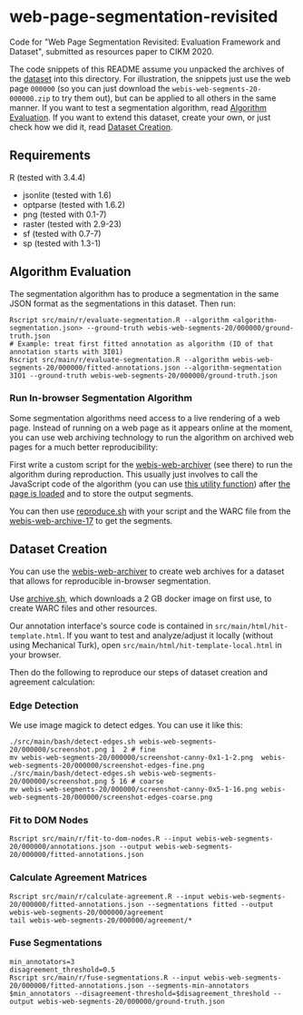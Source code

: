 # web-page-segmentation-revisited
Code for "Web Page Segmentation Revisited: Evaluation Framework and Dataset", submitted as resources paper to CIKM 2020.

The code snippets of this README assume you unpacked the archives of the [dataset](https://doi.org/10.5281/zenodo.3354902) into this directory. For illustration, the snippets just use the web page `000000` (so you can just download the `webis-web-segments-20-000000.zip` to try them out), but can be applied to all others in the same manner.
If you want to test a segmentation algorithm, read [Algorithm Evaluation](#algorithm-evaluation).
If you want to extend this dataset, create your own, or just check how we did it, read [Dataset Creation](#dataset-creation).


## Requirements
R (tested with 3.4.4)
  - jsonlite (tested with 1.6)
  - optparse (tested with 1.6.2)
  - png (tested with 0.1-7)
  - raster (tested with 2.9-23)
  - sf (tested with 0.7-7)
  - sp (tested with 1.3-1)


## Algorithm Evaluation


The segmentation algorithm has to produce a segmentation in the same JSON format as the segmentations in this dataset. Then run:
```
Rscript src/main/r/evaluate-segmentation.R --algorithm <algorithm-segmentation.json> --ground-truth webis-web-segments-20/000000/ground-truth.json
# Example: treat first fitted annotation as algorithm (ID of that annotation starts with 3I01)
Rscript src/main/r/evaluate-segmentation.R --algorithm webis-web-segments-20/000000/fitted-annotations.json --algorithm-segmentation 3IO1 --ground-truth webis-web-segments-20/000000/ground-truth.json
```

### Run In-browser Segmentation Algorithm
Some segmentation algorithms need access to a live rendering of a web page. Instead of running on a web page as it appears online at the moment, you can use web archiving technology to run the algorithm on archived web pages for a much better reproducibility:

First write a custom script for the [webis-web-archiver](https://github.com/webis-de/webis-web-archiver) (see there) to run the algorithm during reproduction. This usually just involves to call the JavaScript code of the algorithm (you can use [this utility function](https://github.com/webis-de/webis-web-archiver/blob/master/src/de/webis/webarchive/environment/browsers/Windows.java#L49)) after [the page is loaded](https://github.com/webis-de/webis-web-archiver/blob/master/src/de/webis/webarchive/environment/scripts/ScrollDownScript.java#L49) and to store the output segments.

You can then use [reproduce.sh](https://github.com/webis-de/webis-web-archiver/blob/master/src-bash/reproduce.sh) with your script and the WARC file from the [webis-web-archive-17](https://webis.de/data.html#webis-web-archive-17) to get the segments.



## Dataset Creation
You can use the [webis-web-archiver](https://github.com/webis-de/webis-web-archiver) to create web archives for a dataset that allows for reproducible in-browser segmentation.

Use [archive.sh](https://github.com/webis-de/webis-web-archiver/blob/master/src-bash/archive.sh), which downloads a 2 GB docker image on first use, to create WARC files and other resources.

Our annotation interface's source code is contained in `src/main/html/hit-template.html`. If you want to test and analyze/adjust it locally (without using Mechanical Turk), open `src/main/html/hit-template-local.html` in your browser.

Then do the following to reproduce our steps of dataset creation and agreement calculation:

### Edge Detection
We use image magick to detect edges. You can use it like this:
```
./src/main/bash/detect-edges.sh webis-web-segments-20/000000/screenshot.png 1  2 # fine
mv webis-web-segments-20/000000/screenshot-canny-0x1-1-2.png  webis-web-segments-20/000000/screenshot-edges-fine.png
./src/main/bash/detect-edges.sh webis-web-segments-20/000000/screenshot.png 5 16 # coarse
mv webis-web-segments-20/000000/screenshot-canny-0x5-1-16.png webis-web-segments-20/000000/screenshot-edges-coarse.png
```

### Fit to DOM Nodes
```
Rscript src/main/r/fit-to-dom-nodes.R --input webis-web-segments-20/000000/annotations.json --output webis-web-segments-20/000000/fitted-annotations.json
```

### Calculate Agreement Matrices
```
Rscript src/main/r/calculate-agreement.R --input webis-web-segments-20/000000/fitted-annotations.json --segmentations fitted --output webis-web-segments-20/000000/agreement
tail webis-web-segments-20/000000/agreement/*
```

### Fuse Segmentations
```
min_annotators=3
disagreement_threshold=0.5
Rscript src/main/r/fuse-segmentations.R --input webis-web-segments-20/000000/fitted-annotations.json --segments-min-annotators $min_annotators --disagreement-threshold=$disagreement_threshold --output webis-web-segments-20/000000/ground-truth.json
```




